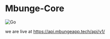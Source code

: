 # Mbunge-Core
![Go](https://github.com/MbungeApp/Mbunge-Core/workflows/Go/badge.svg)

we are live at
https://api.mbungeapp.tech/api/v1/
